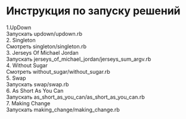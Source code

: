 # Инструкция по запуску решений
1.UpDown <br />
Запускать updown/updown.rb <br />
2. Singleton <br />
  Смотреть singleton/singleton.rb <br />
3. Jerseys Of Michael Jordan <br />
  Запускать jerseys_of_michael_jordan/jerseys_sum_argv.rb <br />
4. Without Sugar <br />
  Смотреть without_sugar/without_sugar.rb <br />
5. Swap <br />
  Запускать swap/swap.rb <br />
6. As Short As You Can <br />
  Запускать as_short_as_you_can/as_short_as_you_can.rb <br />
7. Making Change <br />
  Запускать making_change/making_change.rb <br />
